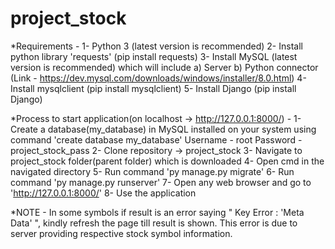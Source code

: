 # project_stock

*Requirements -
1- Python 3 (latest version is recommended)
2- Install python library 'requests' (pip install requests)
3- Install MySQL (latest version is recommended) which will include
   a) Server
   b) Python connector
   (Link - https://dev.mysql.com/downloads/windows/installer/8.0.html)
4- Install mysqlclient (pip install mysqlclient)
5- Install Django (pip install Django)

*Process to start application(on localhost -> http://127.0.0.1:8000/) -
1- Create a database(my_database) in MySQL installed on your system using command 'create database my_database'
   Username - root
   Password - project_stock_pass
2- Clone repository -> project_stock
3- Navigate to project_stock folder(parent folder) which is downloaded
4- Open cmd in the navigated directory
5- Run command 'py manage.py migrate'
6- Run command 'py manage.py runserver'
7- Open any web browser and go to 'http://127.0.0.1:8000/'
8- Use the application

*NOTE -
In some symbols if result is an error saying " Key Error : 'Meta Data' ", kindly refresh the page till result is shown.
This error is due to server providing respective stock symbol information.
